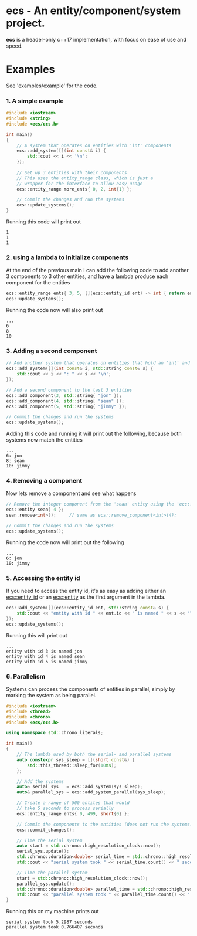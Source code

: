 
# ecs - An entity/component/system project.
**ecs** is a header-only c++17 implementation, with focus on ease of use and speed.

# Examples
See 'examples/example' for the code.

### 1. A simple example
```cpp
#include <iostream>
#include <string>
#include <ecs/ecs.h>

int main()
{
	// A system that operates on entities with 'int' components
	ecs::add_system([](int const& i) {
	    std::cout << i << '\n';
	});
	
	// Set up 3 entities with their components
	// This uses the entity_range class, which is just a
	// wrapper for the interface to allow easy usage
	ecs::entity_range more_ents{ 0, 2, int{1} };

	// Commit the changes and run the systems
	ecs::update_systems();
}
```
Running this code will print out
```
1
1
1
```

### 2. using a lambda to initialize components
At the end of the previous main I can add the following code to add another 3 components to 3 other entities, and have a lambda produce each component for the entities
```cpp
ecs::entity_range ents{ 3, 5, [](ecs::entity_id ent) -> int { return ent.id * 2; } };
ecs::update_systems();
```
Running the code now will also print out
```
...
6
8
10
```

### 3. Adding a second component
```cpp
// Add another system that operates on entities that hold an 'int' and 'std::string'
ecs::add_system([](int const& i, std::string const& s) {
	std::cout << i << ": " << s << '\n';
});

// Add a second component to the last 3 entities
ecs::add_component(3, std::string{ "jon" });
ecs::add_component(4, std::string{ "sean" });
ecs::add_component(5, std::string{ "jimmy" });

// Commit the changes and run the systems
ecs::update_systems();
```
Adding this code and running it will print out the following, because both systems now match the entities
```
...
6: jon
8: sean
10: jimmy
```

### 4. Removing a component
Now lets remove a component and see what happens
```cpp
// Remove the integer component from the 'sean' entity using the 'ecc::entity' helper class
ecs::entity sean{ 4 };
sean.remove<int>();		// same as ecs::remove_component<int>(4);

// Commit the changes and run the systems
ecs::update_systems();
```
Running the code now will print out the following
```
...
6: jon
10: jimmy
```

### 5. Accessing the entity id
If you need to access the entity id, it's as easy as adding either an
[ecs::entity_id](https://github.com/monkey-g/ecs/blob/master/ecs/types.h) or an [ecs::entity](https://github.com/monkey-g/ecs/blob/master/ecs/entity.h)
as the first argument in the lambda.
```cpp
ecs::add_system([](ecs::entity_id ent, std::string const& s) {
	std::cout << "entity with id " << ent.id << " is named " << s << '\n';
});
ecs::update_systems();
```
Running this will print out
```
...
entity with id 3 is named jon
entity with id 4 is named sean
entity with id 5 is named jimmy
```

### 6. Parallelism
Systems can process the components of entities in parallel, simply by marking the system as being parallel.
```cpp
#include <iostream>
#include <thread>
#include <chrono>
#include <ecs/ecs.h>

using namespace std::chrono_literals;

int main()
{
	// The lambda used by both the serial- and parallel systems
	auto constexpr sys_sleep = [](short const&) {
		std::this_thread::sleep_for(10ms);
	};

	// Add the systems
	auto& serial_sys   = ecs::add_system(sys_sleep);
	auto& parallel_sys = ecs::add_system_parallel(sys_sleep);

	// Create a range of 500 entites that would
	// take 5 seconds to process serially
	ecs::entity_range ents{ 0, 499, short{0} };

	// Commit the components to the entities (does not run the systems)
	ecs::commit_changes();

	// Time the serial system
	auto start = std::chrono::high_resolution_clock::now();
	serial_sys.update();
	std::chrono::duration<double> serial_time = std::chrono::high_resolution_clock::now() - start;
	std::cout << "serial system took " << serial_time.count() << " seconds\n";

	// Time the parallel system
	start = std::chrono::high_resolution_clock::now();
	parallel_sys.update();
	std::chrono::duration<double> parallel_time = std::chrono::high_resolution_clock::now() - start;
	std::cout << "parallel system took " << parallel_time.count() << " seconds\n";
}
```
Running this on my machine prints out
```
serial system took 5.2987 seconds
parallel system took 0.766407 seconds
```
